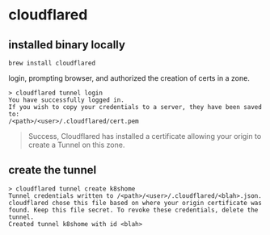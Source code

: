 # cloudflared

## installed binary locally

`brew install cloudflared`

login, prompting browser, and authorized the creation of certs in a zone.

```text
> cloudflared tunnel login
You have successfully logged in.
If you wish to copy your credentials to a server, they have been saved to:
/<path>/<user>/.cloudflared/cert.pem
```

> Success, Cloudflared has installed a certificate allowing your origin to create a Tunnel on this zone.

## create the tunnel

```text
> cloudflared tunnel create k8shome
Tunnel credentials written to /<path>/<user>/.cloudflared/<blah>.json. cloudflared chose this file based on where your origin certificate was found. Keep this file secret. To revoke these credentials, delete the tunnel.
Created tunnel k8shome with id <blah>
```
